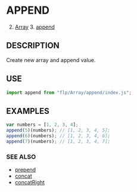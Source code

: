 # APPEND

2. [Array](../README.md)
    3. [append](./README.md)


## DESCRIPTION

Create new array and append value.

## USE

```javascript
import append from "flp/Array/append/index.js";
```

## EXAMPLES

```javascript
var numbers = [1, 2, 3, 4];
append(5)(numbers); // [1, 2, 3, 4, 5];
append(6)(numbers); // [1, 2, 3, 4, 6];
append(7)(numbers); // [1, 2, 3, 4, 7];
```

### SEE ALSO

- [prepend](../prepend/README.md)
- [concat](../concat/README.md)
- [concatRight](../concatRight/README.md)
